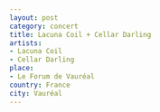```yaml
---
layout: post
category: concert
title: Lacuna Coil + Cellar Darling
artists: 
- Lacuna Coil
- Cellar Darling
place: 
- Le Forum de Vauréal
country: France
city: Vauréal
---
```


